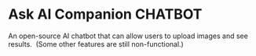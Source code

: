 # Ask AI Companion CHATBOT
 An open-source AI chatbot that can allow users to upload images and see results.  (Some other features are still non-functional.)
